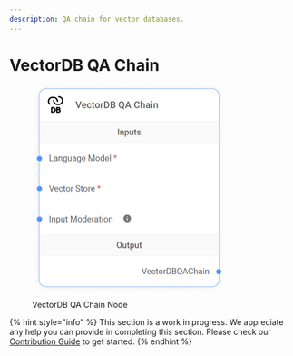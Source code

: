 ```yaml
---
description: QA chain for vector databases.
---
```


# VectorDB QA Chain

<figure><img src="../../../.gitbook/assets/image--41-.png" alt="" width="339"><figcaption><p>VectorDB QA Chain Node</p></figcaption></figure>

{% hint style="info" %}
This section is a work in progress. We appreciate any help you can provide in completing this section. Please check our [Contribution Guide](../../../contributing/) to get started.
{% endhint %}
